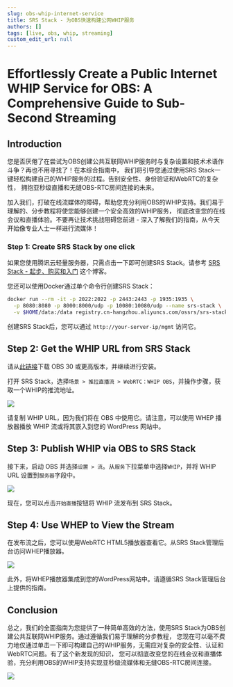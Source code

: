 ```yaml
---
slug: obs-whip-internet-service
title: SRS Stack - 为OBS快速构建公网WHIP服务
authors: []
tags: [live, obs, whip, streaming]
custom_edit_url: null
---
```


# Effortlessly Create a Public Internet WHIP Service for OBS: A Comprehensive Guide to Sub-Second Streaming

## Introduction

您是否厌倦了在尝试为OBS创建公共互联网WHIP服务时与复杂设置和技术术语作斗争？再也不用寻找了！在本综合指南中，
我们将引导您通过使用SRS Stack一键轻松构建自己的WHIP服务的过程。告别安全性、身份验证和WebRTC的复杂性，
拥抱亚秒级直播和无缝OBS-RTC房间连接的未来。

<!--truncate-->

加入我们，打破在线流媒体的障碍，帮助您充分利用OBS的WHIP支持。我们易于理解的、分步教程将使您能够创建一个安全高效的WHIP服务，
彻底改变您的在线会议和直播体验。不要再让技术挑战阻碍您前进 - 深入了解我们的指南，从今天开始像专业人士一样进行流媒体！

### Step 1: Create SRS Stack by one click

如果您使用腾讯云轻量服务器，只需点击一下即可创建SRS Stack。请参考 [SRS Stack - 起步、购买和入门](./2022-04-09-SRS-Stack-Tutorial.md) 这个博客。

您还可以使用Docker通过单个命令行创建SRS Stack：

```bash
docker run --rm -it -p 2022:2022 -p 2443:2443 -p 1935:1935 \
  -p 8080:8080 -p 8000:8000/udp -p 10080:10080/udp --name srs-stack \
  -v $HOME/data:/data registry.cn-hangzhou.aliyuncs.com/ossrs/srs-stack:5
```

创建SRS Stack后，您可以通过 `http://your-server-ip/mgmt` 访问它。

## Step 2: Get the WHIP URL from SRS Stack

请从[此链接](https://github.com/obsproject/obs-studio/releases)下载 OBS 30 或更高版本，并继续进行安装。

打开 SRS Stack，选择`场景 > 推拉直播流 > WebRTC：WHIP OBS`，并操作步骤，获取一个WHIP的推流地址。

![](/img/blog-2023-12-12-01.png)

请复制 WHIP URL，因为我们将在 OBS 中使用它。请注意，可以使用 WHEP 播放器播放 WHIP 流或将其嵌入到您的 
WordPress 网站中。

## Step 3: Publish WHIP via OBS to SRS Stack

接下来，启动 OBS 并选择`设置 > 流`。从`服务`下拉菜单中选择`WHIP`，并将 WHIP URL 设置到`服务器`字段中。

![](/img/blog-2023-12-12-02.png)

现在，您可以点击`开始直播`按钮将 WHIP 流发布到 SRS Stack。

## Step 4: Use WHEP to View the Stream

在发布流之后，您可以使用WebRTC HTML5播放器查看它。从SRS Stack管理后台访问WHEP播放器。

![](/img/blog-2023-12-12-03.png)

此外，将WHEP播放器集成到您的WordPress网站中。请遵循SRS Stack管理后台上提供的指南。

## Conclusion

总之，我们的全面指南为您提供了一种简单高效的方法，使用SRS Stack为OBS创建公共互联网WHIP服务。通过遵循我们易于理解的分步教程，
您现在可以毫不费力地仅通过单击一下即可构建自己的WHIP服务，无需应对复杂的安全性、认证和WebRTC问题。有了这个新发现的知识，
您可以彻底改变您的在线会议和直播体验，充分利用OBS的WHIP支持实现亚秒级流媒体和无缝OBS-RTC房间连接。

![](https://ossrs.net/gif/v1/sls.gif?site=ossrs.io&path=/lts/blog-zh/2023-12-12-SRS-Stack-OBS-WHIP-Service)
